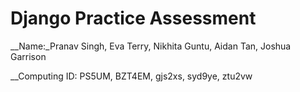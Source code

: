 # Django Practice Assessment

__Name:_Pranav Singh, Eva Terry, Nikhita Guntu, Aidan Tan, Joshua Garrison

__Computing ID: PS5UM, BZT4EM, gjs2xs, syd9ye, ztu2vw

